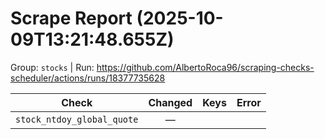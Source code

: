 # Scrape Report (2025-10-09T13:21:48.655Z)

Group: `stocks`  |  Run: https://github.com/AlbertoRoca96/scraping-checks-scheduler/actions/runs/18377735628

| Check | Changed | Keys | Error |
|---|:---:|:--|:--|
| `stock_ntdoy_global_quote` | — |  |  |
